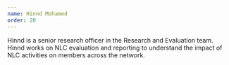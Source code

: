 ```yaml
---
name: Hinnd Mohamed
order: 20
---
```

Hinnd is a senior research officer in the Research and Evaluation team. Hinnd works on NLC evaluation and reporting to understand the impact of NLC activities on members across the network.